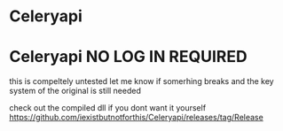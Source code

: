 # Celeryapi
# Celeryapi NO LOG IN REQUIRED

this is compeltely untested let me know if somerhing breaks and the key system of the original is still needed

check out the compiled dll if you dont want it yourself
https://github.com/iexistbutnotforthis/Celeryapi/releases/tag/Release 
